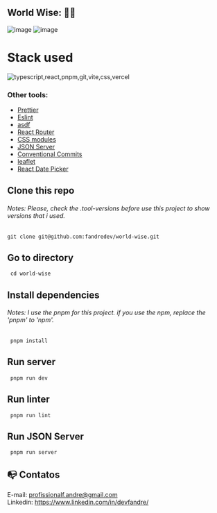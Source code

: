 <!-- ![CI](https://github.com/fandredev/portfolio/workflows/Run%20tests%20and%20coverage/badge.svg)
![CI](https://github.com/fandredev/portfolio/workflows/Run%20linters/badge.svg) -->

## World Wise: :technologist:
![image](https://github.com/user-attachments/assets/7a44f992-051e-4017-a6c7-5fdae04c088b)
![image](https://github.com/user-attachments/assets/b40d7aa6-6ebc-4a9a-b5d8-2e6613662282)


# Stack used

<img src="https://skillicons.dev/icons?i=typescript,react,pnpm,git,vite,css,vercel&theme=dark" alt="typescript,react,pnpm,git,vite,css,vercel" />

### Other tools:

- [Prettier](https://eslint.org/)
- [Eslint](https://prettier.io/)
- [asdf](https://asdf-vm.com/)
- [React Router](https://reactrouter.com/en/main)
- [CSS modules](https://github.com/css-modules/css-modules)
- [JSON Server](https://www.npmjs.com/package/json-server)
- [Conventional Commits](https://www.conventionalcommits.org/en/v1.0.0/)
- [leaflet](https://leafletjs.com/)
- [React Date Picker](https://www.npmjs.com/package/react-datepicker)

## Clone this repo

###### Notes: Please, check the .tool-versions before use this project to show versions that i used.

```
git clone git@github.com:fandredev/world-wise.git
```

## Go to directory

```
 cd world-wise
```

## Install dependencies 

###### Notes: I use the pnpm for this project. if you use the npm, replace the 'pnpm' to 'npm'.


```
 pnpm install
```

## Run server

```
 pnpm run dev
```

<!-- ## Run tests

```
 yarn run test
```

## Run coverage

```
 yarn run coverage
``` -->

## Run linter

```
 pnpm run lint
```
## Run JSON Server

```
 pnpm run server
```

## :mailbox_with_no_mail: Contatos

E-mail: profissionalf.andre@gmail.com<br>
Linkedin: https://www.linkedin.com/in/devfandre/<br>
